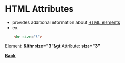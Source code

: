 # HTML Attributes
- provides additional information about [HTML elements](WEBDEVelements.md)
- ex.
```HTML
	<hr size="3">
```
Element: **&lthr size="3"&gt**
Attribute: **size="3"**

**[Back](WEBDEVPRELIM2.md)**